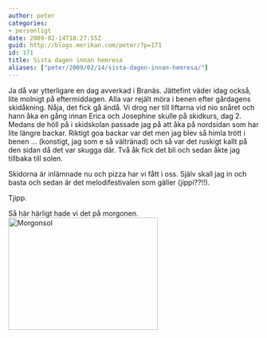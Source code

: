 ```yaml
---
author: peter
categories:
- personligt
date: 2009-02-14T18:27:55Z
guid: http://blogs.merikan.com/peter/?p=171
id: 171
title: Sista dagen innan hemresa
aliases: ["peter/2009/02/14/sista-dagen-innan-hemresa/"]
---
```


Ja då var ytterligare en dag avverkad i Branäs. Jättefint väder idag också, lite molnigt på eftermiddagen. Alla var rejält möra i benen efter gårdagens skidåkning. Nåja, det fick gå ändå. Vi drog ner till liftarna vid nio snåret och hann åka en gång innan Erica och Josephine skulle på skidkurs, dag 2. Medans de höll på i skidskolan passade jag på att åka på nordsidan som har lite längre backar. Riktigt goa backar var det men jag blev så himla trött i benen … (konstigt, jag som e så vältränad) och så var det ruskigt kallt på den sidan då det var skugga där. Två åk fick det bli och sedan åkte jag tillbaka till solen.

Skidorna är inlämnade nu och pizza har vi fått i oss. Själv skall jag in och basta och sedan är det melodifestivalen som gäller (jippi??!!).

Tjipp.

Så här härligt hade vi det på morgonen.  
<a title="Morgon" rel="lightbox" href="/files/2009/02/morgon.jpg"><img class="alignnone size-medium wp-image-172" src="/files/2009/02/morgon-300x225.jpg" alt="Morgonsol" width="300" height="225" srcset="/files/2009/02/morgon-300x225.jpg 300w, https://blogs.merikan.com/peter/files/2009/02/morgon.jpg 816w" sizes="(max-width: 300px) 100vw, 300px" /></a>
